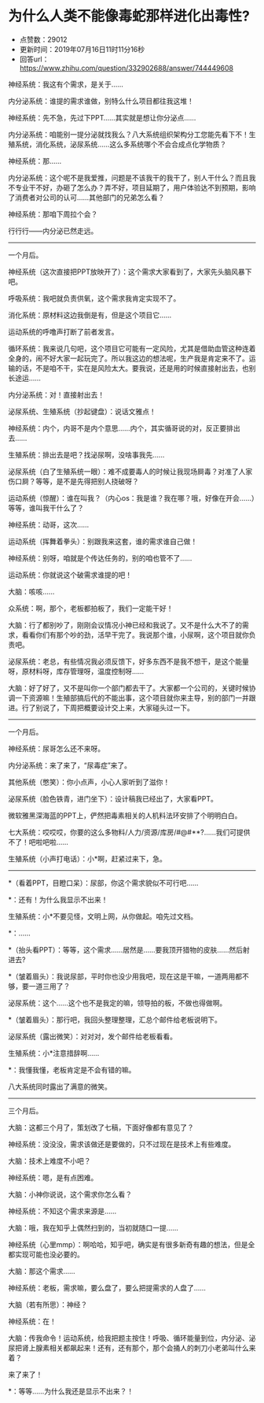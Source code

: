 # 为什么人类不能像毒蛇那样进化出毒性?
- 点赞数：29012
- 更新时间：2019年07月16日11时11分16秒
- 回答url：https://www.zhihu.com/question/332902688/answer/744449608
<body>
 <p data-pid="3bfeaCH9">神经系统：我这有个需求，是关于……</p>
 <p data-pid="ry9F81eT">内分泌系统：谁提的需求谁做，别特么什么项目都往我这堆！</p>
 <p data-pid="altJIUcs">神经系统：先不急，先过下PPT……其实就是想让你分泌点……</p>
 <p data-pid="g-MjE7gB">内分泌系统：咱能别一提分泌就找我么？八大系统组织架构分工您能先看下不！生殖系统，消化系统，泌尿系统……这么多系统哪个不会合成点化学物质？</p>
 <p data-pid="10-iSZcb">神经系统：那……</p>
 <p data-pid="grptSc9k">内分泌系统：这个呢不是我爱推，问题是不该我干的我干了，别人干什么？而且我不专业干不好，办砸了怎么办？弄不好，项目延期了，用户体验达不到预期，影响了消费者对公司的认可……其他部门的兄弟怎么看？</p>
 <p data-pid="8sQVEHdH">神经系统：那咱下周拉个会？</p>
 <p data-pid="kajYzQiv">行行行——内分泌已然走远。</p>
 <hr>
 <p data-pid="YSKeo79E">一个月后。</p>
 <p data-pid="KUcTSmyF">神经系统（这次直接把PPT放映开了）：这个需求大家看到了，大家先头脑风暴下吧。</p>
 <p data-pid="oVK4IjKe">呼吸系统：我吧就负责供氧，这个需求我肯定实现不了。</p>
 <p data-pid="MnoTAzqA">消化系统：原材料这边我倒是有，但是这个项目它……</p>
 <p data-pid="z8G3-ldF">运动系统的呼噜声打断了前者发言。</p>
 <p data-pid="5fL3kJ8w">循环系统：我来说几句吧，这个项目它可能有一定风险，尤其是借助血管这种连着全身的，闹不好大家一起玩完了。所以我这边的想法呢，生产我是肯定来不了。运输的话，不是咱不干，实在是风险太大。要我说，还是用的时候直接射出去，也别长途运……</p>
 <p data-pid="aRlnjx54">内分泌系统：对！直接射出去！</p>
 <p data-pid="Ke4CZesv">泌尿系统、生殖系统（抄起键盘）：说话文雅点！</p>
 <p data-pid="O_-WQ0Q8">神经系统：内个，内哥不是内个意思……内个，其实循哥说的对，反正要排出去……</p>
 <p data-pid="7HdLGadu">生殖系统：排出去是吧？找泌尿啊，没啥事我先……</p>
 <p data-pid="g1XingJC">泌尿系统（白了生殖系统一眼）：难不成要毒人的时候让我现场屙毒？对准了人家伤口屙？等等，是不是先得把别人挠破呀？</p>
 <p data-pid="XBl8M8xr">运动系统（惊醒）：谁在叫我？（内心os：我是谁？我在哪？哦，好像在开会……）等等，谁叫我干什么了？</p>
 <p data-pid="q-Ni2GlY">神经系统：动哥，这次……</p>
 <p data-pid="dRZir5Lx">运动系统（挥舞着拳头）：别跟我来这套，谁的需求谁自己做！</p>
 <p data-pid="hKrRv00Y">神经系统：别呀，咱就是个传达任务的，别的咱也管不了……</p>
 <p data-pid="83GIQHhI">运动系统：你就说这个破需求谁提的吧！</p>
 <p data-pid="VA42FXkG">大脑：咳咳……</p>
 <p data-pid="2d8ftEoK">众系统：啊，那个，老板都拍板了，我们一定能干好！</p>
 <p data-pid="TUFj7nE5">大脑：行了都别吵了，刚刚会议情况小神已经和我说了。又不是什么大不了的需求，看看你们有那个吵的劲，活早干完了。我说那个谁，小尿啊，这个项目就你负责吧。</p>
 <p data-pid="EZyQMRuZ">泌尿系统：老总，有些情况我必须反馈下，好多东西不是我不想干，是这个能量呀，原材料呀，库存管理呀，温度控制呀……</p>
 <p data-pid="_-ByIx_P">大脑：好了好了，又不是叫你一个部门都去干了。大家都一个公司的，关键时候协调一下资源嘛！生殖部搞后代的不能出事，这个项目就你来主导，别的部门一并跟进。行了别说了，下周把概要设计交上来，大家碰头过一下。</p>
 <hr>
 <p data-pid="w7ut4UYX">一个月后。</p>
 <p data-pid="53K-INjm">神经系统：尿哥怎么还不来呀。</p>
 <p data-pid="c2xnXeKq">内分泌系统：来了来了，“尿毒症”来了。</p>
 <p data-pid="enHI9UVN">其他系统（憋笑）：你小点声，小心人家听到了滋你！</p>
 <p data-pid="f9Ath9Oa">泌尿系统（脸色铁青，进门坐下）：设计稿我已经出了，大家看PPT。</p>
 <p data-pid="Ub7QFe0L">微软雅黑深海蓝的PPT上，俨然把毒素相关的人机料法环安排了个明明白白。</p>
 <p data-pid="E7vrn9QW">七大系统：哎哎哎，你要的这么多物料/人力/资源/库房/#@#**?……我们可提供不了！吧啦吧啦……</p>
 <p data-pid="6uH5TXoD">生殖系统（小声打电话）：小*啊，赶紧过来下，急。</p>
 <hr>
 <p data-pid="xq1VqzYC">*（看着PPT，目瞪口呆）：尿部，你这个需求貌似不可行吧……</p>
 <p data-pid="H6JZRtXl">*：还有！为什么我显示不出来！</p>
 <p data-pid="SpF9oeLP">生殖系统：小*不要见怪，文明上网，从你做起。咱先过文档。</p>
 <p data-pid="gUe4oe06">*：……</p>
 <p data-pid="-wPWtQwl">*（抬头看PPT）：等等，这个需求……居然是……要我顶开猎物的皮肤……然后射进去?</p>
 <p data-pid="MjeTLUIL">*（皱着眉头）：我说尿部，平时你也没少用我吧，现在这是干嘛，一道两用都不够，要一道三用了？</p>
 <p data-pid="osIhlPss">泌尿系统：这个……这个也不是我定的嘛，领导拍的板，不做也得做啊。</p>
 <p data-pid="_6DfjsFm">*（皱着眉头）：那行吧，我回头整理整理，汇总个邮件给老板说明下。</p>
 <p data-pid="sKaaE-Zs">泌尿系统（露出微笑）：对对对，发个邮件给老板看看。</p>
 <p data-pid="JHF7mUVT">生殖系统：小*注意措辞啊……</p>
 <p data-pid="eXGBi_DJ">*：我懂我懂，老板肯定是不会有错的嘛。</p>
 <p data-pid="9M1_C3f7">八大系统同时露出了满意的微笑。</p>
 <hr>
 <p data-pid="YlNubB5M">三个月后。</p>
 <p data-pid="Wani5nmn">大脑：这都三个月了，策划改了七稿，下面好像都有意见了？</p>
 <p data-pid="YrjCZTc6">神经系统：没没没，需求该做还是要做的，只不过现在是技术上有些难度。</p>
 <p data-pid="aSLEsi6A">大脑：技术上难度不小吧？</p>
 <p data-pid="8of-ca4f">神经系统：嗯，是有点困难。</p>
 <p data-pid="LHBlKPBC">大脑：小神你说说，这个需求你怎么看？</p>
 <p data-pid="RvTd-dIA">神经系统：不知这个需求来源是……</p>
 <p data-pid="R1ozAzEc">大脑：哦，我在知乎上偶然扫到的，当初就随口一提……</p>
 <p data-pid="ekkdF_mR">神经系统（心里mmp）：啊哈哈，知乎吧，确实是有很多新奇有趣的想法，但是全都实现可能也没必要的。</p>
 <p data-pid="U-PnZpu8">大脑：那这个需求……</p>
 <p data-pid="S4FB4Oqp">神经系统：老板，需求嘛，要么盘了，要么把提需求的人盘了……</p>
 <p data-pid="e6d-YI6O">大脑（若有所思）：神经？</p>
 <p data-pid="rv0NpNjL">神经系统：在！</p>
 <p data-pid="7hAFDtft">大脑：传我命令！运动系统，给我把题主按住！呼吸、循环能量到位，内分泌、泌尿把肾上腺素相关都飙起来！还有，还有那个，那个会捅人的刺刀小老弟叫什么来着？</p>
 <p data-pid="FZ10SkR3">来了来了！</p>
 <p data-pid="CfgJ297b">*：等等……为什么我还是显示不出来？！</p>
</body>